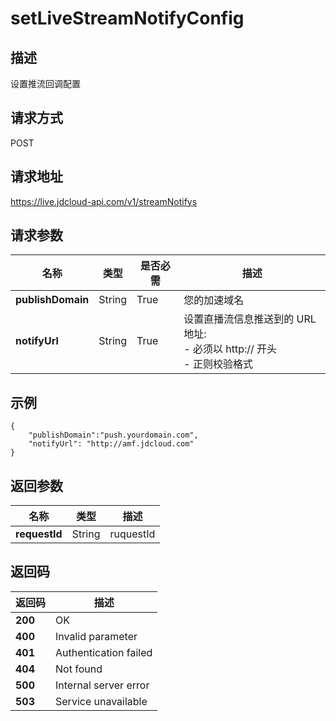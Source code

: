 # setLiveStreamNotifyConfig


## 描述
设置推流回调配置

## 请求方式
POST

## 请求地址
https://live.jdcloud-api.com/v1/streamNotifys


## 请求参数
|名称|类型|是否必需|描述|
|---|---|---|---|
|**publishDomain**|String|True|您的加速域名|
|**notifyUrl**|String|True|设置直播流信息推送到的 URL 地址:<br>  - 必须以 http:// 开头<br>  - 正则校验格式<br>|

## 示例
    {
        "publishDomain":"push.yourdomain.com",
        "notifyUrl": "http://amf.jdcloud.com"
    }

## 返回参数
|名称|类型|描述|
|---|---|---|
|**requestId**|String|ruquestId|


## 返回码
|返回码|描述|
|---|---|
|**200**|OK|
|**400**|Invalid parameter|
|**401**|Authentication failed|
|**404**|Not found|
|**500**|Internal server error|
|**503**|Service unavailable|
